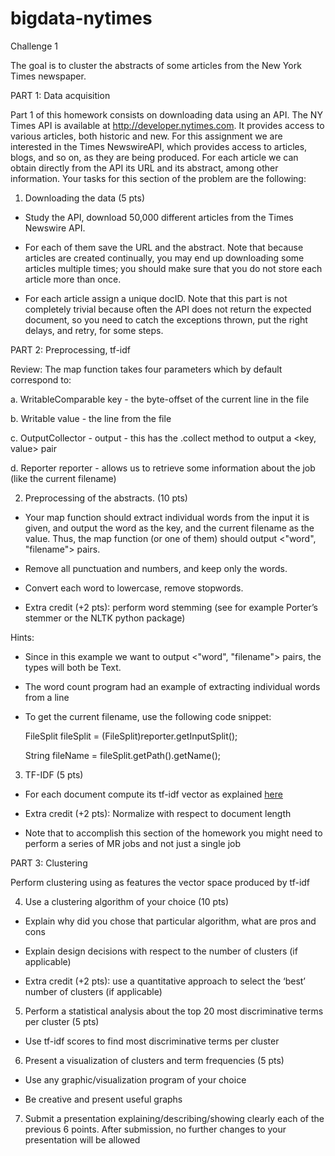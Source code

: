 bigdata-nytimes
===============

Challenge 1

The goal is to cluster the abstracts of some articles from the New York Times newspaper.


PART 1: Data acquisition


Part 1 of this homework consists on downloading data using an API. The NY Times API is available at http://developer.nytimes.com. It provides access to various articles, both historic and new. For this assignment we are interested in the Times NewswireAPI, which provides access to articles, blogs, and so on, as they are being produced. For each article we can obtain directly from the API its URL and its abstract, among other information. Your tasks for this section of the problem are the following:


1. Downloading the data (5 pts)

- Study the API, download 50,000 different articles from the Times Newswire API.

- For each of them save the URL and the abstract. Note that because articles are created continually, you may end up downloading some articles multiple times; you should make sure that you do not store each article more than once. 

- For each article assign a unique docID. Note that this part is not completely trivial because often the API does not return the expected document, so you need to catch the exceptions thrown, put the right delays, and retry, for some steps.


PART 2: Preprocessing, tf-idf


Review: The map function takes four parameters which by default correspond to:

a. WritableComparable key - the byte-offset of the current line in the file

b. Writable value - the line from the file

c. OutputCollector - output - this has the .collect method to output a <key, value> pair

d. Reporter reporter - allows us to retrieve some information about the job (like the current filename) 

2. Preprocessing of the abstracts. (10 pts)

- Your map function should extract individual words from the input it is given, and output the word as the key, and the current filename as the value. Thus, the map function (or one of them) should output <"word", "filename"> pairs. 

- Remove all punctuation and numbers, and keep only the words. 

- Convert each word to lowercase, remove stopwords.

- Extra credit (+2 pts): perform word stemming (see for example Porter’s stemmer or the NLTK python package)


Hints:

* Since in this example we want to output <"word", "filename"> pairs, the types will both be Text.

* The word count program had an example of extracting individual words from a line

* To get the current filename, use the following code snippet:

    FileSplit fileSplit = (FileSplit)reporter.getInputSplit();

    String fileName = fileSplit.getPath().getName();



3. TF-IDF (5 pts)

- For each document compute its tf-idf vector as explained [here](http://nlp.stanford.edu/IR-book/html/htmledition/irbook.html)

- Extra credit (+2 pts): Normalize with respect to document length

* Note that to accomplish this section of the homework you might need to perform a series of MR jobs and not just a single job


PART 3: Clustering

Perform clustering using as features the vector space produced by tf-idf

4. Use a clustering algorithm of your choice (10 pts)

- Explain why did you chose that particular algorithm, what are pros and cons

- Explain design decisions with respect to the number of clusters (if applicable)

- Extra credit (+2 pts): use a quantitative approach to select the ‘best’ number of clusters (if applicable)


5. Perform a statistical analysis about the top 20 most discriminative terms per cluster (5 pts)

- Use tf-idf scores to find most discriminative terms per cluster



6. Present a visualization of clusters and term frequencies (5 pts)

- Use any graphic/visualization program of your choice

- Be creative and present useful graphs



7. Submit a presentation explaining/describing/showing clearly each of the previous 6 points. After submission, no further changes to your presentation will be allowed